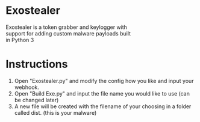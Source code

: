 # Exostealer

Exostealer is a  token grabber and keylogger with<br>
support for adding custom malware payloads built<br>
in Python 3

# Instructions

1. Open "Exostealer.py" and modify the config how you like and input your webhook.
2. Open "Build Exe.py" and input the file name you would like to use (can be changed later)
3. A new file will be created with the filename of your choosing in a folder called dist. (this is your malware)
